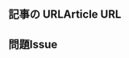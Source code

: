 <!---
Welcome to the Office Add-ins documentation repository.

To report an issue with the Office-Add-ins documentation, please provide the article URL and describe the issue below. Alternatively, if you want to submit a pull request with your recommended documentation changes, we will review your contributions and update our documentation accordingly.

If your issue is not related to the Office Add-ins documentation, please post it to one of the following channels instead:

- To ask a question about using the Office.js API, post your question to Stack Overflow and tag it with the "office-js" tag (http://stackoverflow.com/questions/tagged/office-js).

- To report an issue with the Office.js API or platform, create the issue in the OfficeDev/office-js repository (https://github.com/OfficeDev/office-js), which members of the product team monitor for customer-reported issues.

- To submit a feature request for the Office.js API or platform, post your idea to our User Voice page (https://officespdev.uservoice.com/), or if the feature request already exists there, add your vote for it.
-->

<!--- Provide a general summary of the documentation issue in the Title above -->

## <a name="article-url"></a><span data-ttu-id="66112-101">記事の URL</span><span class="sxs-lookup"><span data-stu-id="66112-101">Article URL</span></span>
<!-- Provide the URL of the article that this documentation issue relates to -->

## <a name="issue"></a><span data-ttu-id="66112-102">問題</span><span class="sxs-lookup"><span data-stu-id="66112-102">Issue</span></span>
<!-- Provide a thorough description of the documentation issue -->
